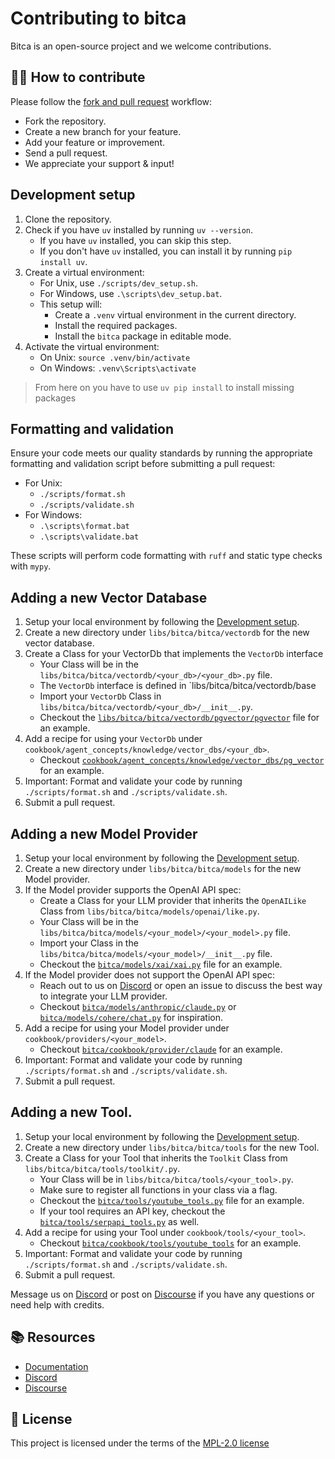 # Contributing to bitca

Bitca is an open-source project and we welcome contributions.

## 👩‍💻 How to contribute

Please follow the [fork and pull request](https://docs.github.com/en/get-started/quickstart/contributing-to-projects) workflow:

- Fork the repository.
- Create a new branch for your feature.
- Add your feature or improvement.
- Send a pull request.
- We appreciate your support & input!

## Development setup

1. Clone the repository.
2. Check if you have `uv` installed by running `uv --version`.
   - If you have `uv` installed, you can skip this step.
   - If you don't have `uv` installed, you can install it by running `pip install uv`.
3. Create a virtual environment:
   - For Unix, use `./scripts/dev_setup.sh`.
   - For Windows, use `.\scripts\dev_setup.bat`.
   - This setup will:
     - Create a `.venv` virtual environment in the current directory.
     - Install the required packages.
     - Install the `bitca` package in editable mode.
4. Activate the virtual environment:
   - On Unix: `source .venv/bin/activate`
   - On Windows: `.venv\Scripts\activate`

> From here on you have to use `uv pip install` to install missing packages

## Formatting and validation

Ensure your code meets our quality standards by running the appropriate formatting and validation script before submitting a pull request:

- For Unix:
  - `./scripts/format.sh`
  - `./scripts/validate.sh`
- For Windows:
  - `.\scripts\format.bat`
  - `.\scripts\validate.bat`

These scripts will perform code formatting with `ruff` and static type checks with `mypy`.

## Adding a new Vector Database

1. Setup your local environment by following the [Development setup](#development-setup).
2. Create a new directory under `libs/bitca/bitca/vectordb` for the new vector database.
3. Create a Class for your VectorDb that implements the `VectorDb` interface
   - Your Class will be in the `libs/bitca/bitca/vectordb/<your_db>/<your_db>.py` file.
   - The `VectorDb` interface is defined in `libs/bitca/bitca/vectordb/base
   - Import your `VectorDb` Class in `libs/bitca/bitca/vectordb/<your_db>/__init__.py`.
   - Checkout the [`libs/bitca/bitca/vectordb/pgvector/pgvector`](https://github.com/bitcahumans/bitca/blob/main/libs/bitca/bitca/vectordb/pgvector/pgvector.py) file for an example.
4. Add a recipe for using your `VectorDb` under `cookbook/agent_concepts/knowledge/vector_dbs/<your_db>`.
   - Checkout [`cookbook/agent_concepts/knowledge/vector_dbs/pg_vector`](https://github.com/bitcahumans/bitca/blob/main/cookbook/agent_concepts/knowledge/vector_dbs/pg_vector.py) for an example.
5. Important: Format and validate your code by running `./scripts/format.sh` and `./scripts/validate.sh`.
6. Submit a pull request.

## Adding a new Model Provider

1. Setup your local environment by following the [Development setup](#development-setup).
2. Create a new directory under `libs/bitca/bitca/models` for the new Model provider.
3. If the Model provider supports the OpenAI API spec:
   - Create a Class for your LLM provider that inherits the `OpenAILike` Class from `libs/bitca/bitca/models/openai/like.py`.
   - Your Class will be in the `libs/bitca/bitca/models/<your_model>/<your_model>.py` file.
   - Import your Class in the `libs/bitca/bitca/models/<your_model>/__init__.py` file.
   - Checkout the [`bitca/models/xai/xai.py`](https://github.com/bitcahumans/bitca/blob/main/libs/bitca/bitca/models/together/together.py) file for an example.
4. If the Model provider does not support the OpenAI API spec:
   - Reach out to us on [Discord](https://discord.gg/4MtYHHrgA8) or open an issue to discuss the best way to integrate your LLM provider.
   - Checkout [`bitca/models/anthropic/claude.py`](https://github.com/bitcahumans/bitca/blob/main/libs/bitca/bitca/models/anthropic/claude.py) or [`bitca/models/cohere/chat.py`](https://github.com/bitcahumans/bitca/blob/main/libs/bitca/bitca/models/cohere/chat.py) for inspiration.
5. Add a recipe for using your Model provider under `cookbook/providers/<your_model>`.
   - Checkout [`bitca/cookbook/provider/claude`](https://github.com/bitcahumans/bitca/tree/main/cookbook/providers/claude) for an example.
6. Important: Format and validate your code by running `./scripts/format.sh` and `./scripts/validate.sh`.
7. Submit a pull request.

## Adding a new Tool.

1. Setup your local environment by following the [Development setup](#development-setup).
2. Create a new directory under `libs/bitca/bitca/tools` for the new Tool.
3. Create a Class for your Tool that inherits the `Toolkit` Class from `libs/bitca/bitca/tools/toolkit/.py`.
   - Your Class will be in `libs/bitca/bitca/tools/<your_tool>.py`.
   - Make sure to register all functions in your class via a flag.
   - Checkout the [`bitca/tools/youtube_tools.py`](https://github.com/bitcahumans/bitca/blob/main/libs/bitca/bitca/tools/youtube_tools.py) file for an example.
   - If your tool requires an API key, checkout the [`bitca/tools/serpapi_tools.py`](https://github.com/bitcahumans/bitca/blob/main/libs/bitca/bitca/tools/serpapi_tools.py) as well.
4. Add a recipe for using your Tool under `cookbook/tools/<your_tool>`.
   - Checkout [`bitca/cookbook/tools/youtube_tools`](https://github.com/bitcahumans/bitca/blob/main/cookbook/tools/youtube_tools.py) for an example.
5. Important: Format and validate your code by running `./scripts/format.sh` and `./scripts/validate.sh`.
6. Submit a pull request.

Message us on [Discord](https://discord.gg/4MtYHHrgA8) or post on [Discourse](https://community.bitca.com/) if you have any questions or need help with credits.

## 📚 Resources

- <a href="https://docs.projectbit.ca/introduction" target="_blank" rel="noopener noreferrer">Documentation</a>
- <a href="https://discord.gg/4MtYHHrgA8" target="_blank" rel="noopener noreferrer">Discord</a>
- <a href="https://community.bitca.com/" target="_blank" rel="noopener noreferrer">Discourse</a>

## 📝 License

This project is licensed under the terms of the [MPL-2.0 license](/LICENSE)
